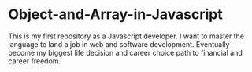 # Object-and-Array-in-Javascript
This is my first repository as a Javascript developer. I want to master the language to land a job in web and software development. Eventually become my biggest life decision and career choice path to financial and career freedom.
